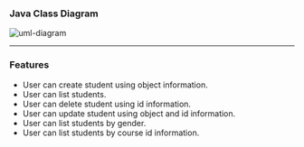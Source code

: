 ### Java Class Diagram

![uml-diagram](https://github.com/nejlasahin/java-spring-bootcamp/blob/main/docs/week1/uml-diagram.png?raw=true)

---

### Features

- User can create student using object information.
- User can list students.
- User can delete student using id information.
- User can update student using object and id information.
- User can list students by gender.
- User can list students by course id information.


